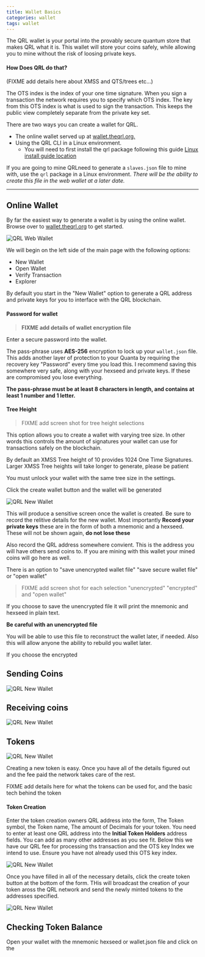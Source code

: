 ```yaml
---
title: Wallet Basics
categories: wallet
tags: wallet
---
```


The QRL wallet is your portal into the provably secure quantum store that makes QRL what it is. This wallet will store your coins safely, while allowing you to mine without the risk of loosing private keys. 

#### How Does QRL do that?

(FIXME add details here about XMSS and QTS/trees etc...)

The OTS index is the index of your one time signature. When you sign a transaction the network requires you to specify which OTS index. The key from this OTS index is what is used to sign the transaction. This keeps the public view completely separate from the private key set.


There are two ways you can create a wallet for QRL. 

* The online wallet served up at [wallet.theqrl.org.](https://wallet.theqrl.org)
* Using the QRL CLI in a Linux environment. 
	* You will need to first install the qrl package following this guide [Linux install guide location](/docs/mining/linux)

If you are going to mine QRLneed to generate a `slaves.json` file to mine with, use the `qrl` package in a Linux environment. *There will be the ability to create this file in the web wallet at a later date.*

* * *

## Online Wallet

By far the easiest way to generate a wallet is by using the online wallet. Browse over to [wallet.theqrl.org](https://wallet.theqrl.org) to get started.


![QRL Web Wallet](/assets/basics/qrlWallet.png)


We will begin on the left side of the main page with the following options:
* New Wallet
* Open Wallet
* Verify Transaction
* Explorer

By default you start in the "New Wallet" option to generate a QRL address and private keys for you to interface with the QRL blockchain.

#### Password for wallet

> **FIXME add details of wallet encryption file**

Enter a secure password into the wallet. 

The pass-phrase uses **AES-256** encryption to lock up your `wallet.json` file. This adds another layer of protection to your Quanta by requiring the recovery key "Password" every time you load this. I recommend saving this somewhere very safe, along with your hexseed and private keys. If these are compromised you lose everything.

**The pass-phrase must be at least 8 characters in length, and contains at least 1 number and 1 letter.**

#### Tree Height

> FIXME add screen shot for tree height selections

This option allows you to create a wallet with varying tree size. In other words this controls the amount of signatures your wallet can use for transactions safely on the blockchain. 

By default an XMSS Tree height of 10 provides 1024 One Time Signatures. Larger XMSS Tree heights will take longer to generate, please be patient

You must unlock your wallet with the same tree size in the settings. 

Click the create wallet button and the wallet will be generated


![QRL New Wallet](/assets/wallet/qrlWallet.png)

This will produce a sensitive screen once the wallet is created. Be sure to record the relitive details for the new wallet. Most importantly **Record your private keys** these are in the form of both a mnemonic and a hexseed. These will not be shown again, **do not lose these**

Also record the QRL address somewhere convient. This is the address you will have others send coins to. If you are mining with this wallet your mined coins will go here as well.

There is an option to "save unencrypted wallet file" "save secure wallet file" or "open wallet"

> FIXME add screen shot for each selection "unencrypted" "encrypted" and "open wallet"

If you choose to save the unencrypted file it will print the mnemonic and hexseed in plain text. 

**Be careful with an unencrypted file**

You will be able to use this file to reconstruct the wallet later, if needed. Also this will allow anyone the ability to rebuild you wallet later.

If you choose the encrypted 


## Sending Coins

![QRL New Wallet](/assets/wallet/qrlWallet-open.png)

## Receiving coins

![QRL New Wallet](/assets/wallet/qrlWallet-transfer.png)

## Tokens

![QRL New Wallet](/assets/wallet/qrlWallet.png)

Creating a new token is easy. Once you have all of the details figured out and the fee paid the network takes care of the rest. 

FIXME add details here for what the tokens can be used for, and the basic tech behind the token

#### Token Creation

Enter the token creation owners QRL address into the form, The Token symbol, the Token name, The amount of Decimals for your token. You need to enter at least one QRL address into the **Initial Token Holders** address fields. You can add as many other addresses as you see fit. Below this we have our QRL fee for processing ths transaction and the OTS key Index we intend to use. Ensure you have not already used this OTS key index.


![QRL New Wallet](/assets/wallet/qrlWallet-tokenCreate.png)


Once you have filled in all of the necessary details, click the create token button at the bottom of the form. THis will broadcast the creation of your token aross the QRL network and send the newly minted tokens to the addresses specified.

![QRL New Wallet](/assets/wallet/qrlWallet-tokenCreateSuccess.png)


## Checking Token Balance

Open your wallet with the mnemonic hexseed or wallet.json file and click on the 